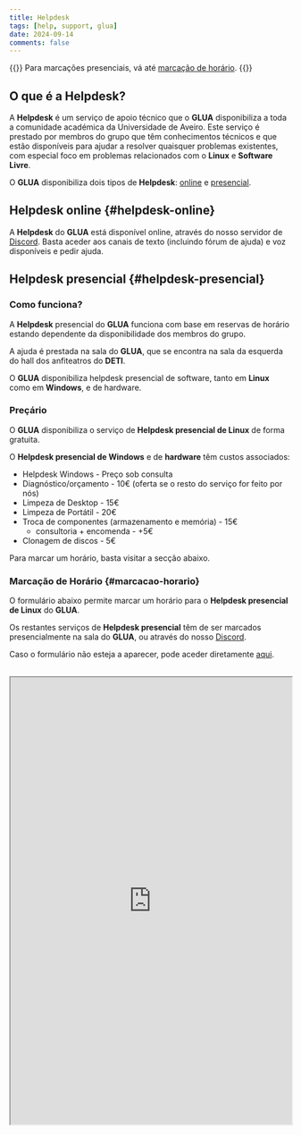 ```yaml
---
title: Helpdesk
tags: [help, support, glua]
date: 2024-09-14
comments: false
---
```


{{<callout type="info">}}
Para marcações presenciais, vá até [marcação de horário](#marcacao-horario).
{{</callout>}}

## O que é a Helpdesk?

A **Helpdesk** é um serviço de apoio técnico que o **GLUA** disponibiliza a toda a comunidade académica da Universidade de Aveiro. Este serviço é prestado por membros do grupo que têm conhecimentos técnicos e que estão disponíveis para ajudar a resolver quaisquer problemas existentes, com especial foco em problemas relacionados com o **Linux** e **Software Livre**.

O **GLUA** disponibiliza dois tipos de **Helpdesk**: [online](#helpdesk-online) e [presencial](#helpdesk-presencial).

## Helpdesk online {#helpdesk-online}

A **Helpdesk** do **GLUA** está disponível online, através do nosso servidor de [Discord](https://discord.gg/kTXAMkPqFS). Basta aceder aos canais de texto (incluindo fórum de ajuda) e voz disponíveis e pedir ajuda.

## Helpdesk presencial {#helpdesk-presencial}

### Como funciona?

A **Helpdesk** presencial do **GLUA** funciona com base em reservas de horário estando dependente da disponibilidade dos membros do grupo.

A ajuda é prestada na sala do **GLUA**, que se encontra na sala da esquerda do hall dos anfiteatros do **DETI**.

O **GLUA** disponibiliza helpdesk presencial de software, tanto em **Linux** como em **Windows**, e de hardware.

### Preçário

O **GLUA** disponibiliza o serviço de **Helpdesk presencial de Linux** de forma gratuita.

O **Helpdesk presencial de Windows** e de **hardware** têm custos associados:

- Helpdesk Windows - Preço sob consulta
- Diagnóstico/orçamento - 10€ (oferta se o resto do serviço for feito por nós)
- Limpeza de Desktop - 15€
- Limpeza de Portátil - 20€
- Troca de componentes (armazenamento e memória) - 15€
  - consultoria + encomenda - +5€
- Clonagem de discos - 5€

Para marcar um horário, basta visitar a secção abaixo.

### Marcação de Horário {#marcacao-horario}

O formulário abaixo permite marcar um horário para o **Helpdesk presencial de Linux** do **GLUA**.

Os restantes serviços de **Helpdesk presencial** têm de ser marcados presencialmente na sala do **GLUA**, ou através do nosso [Discord](https://discord.gg/kTXAMkPqFS).

Caso o formulário não esteja a aparecer, pode aceder diretamente [aqui](https://gluacloud.rui2015.me/index.php/apps/appointments/pub/KJarXb_zI7bH/form).

<br>
<iframe src="https://gluacloud.rui2015.me/index.php/apps/appointments/embed/KJarXb_zI7bH/form" width="100%" height="800"></iframe>